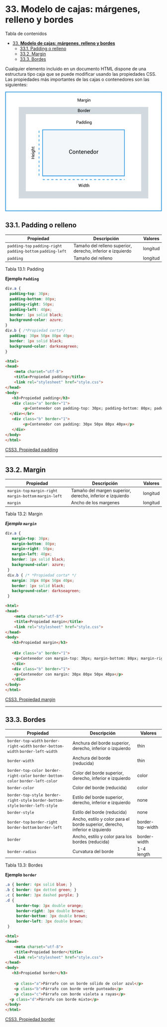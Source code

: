 # 33. **Modelo de cajas: márgenes, relleno y bordes**

Tabla de contenidos

- [33. **Modelo de cajas: márgenes, relleno y bordes**](#33-modelo-de-cajas-márgenes-relleno-y-bordes)
  - [33.1. Padding o relleno](#331-padding-o-relleno)
  - [33.2. Margin](#332-margin)
  - [33.3. Bordes](#333-bordes)

Cualquier elemento incluido en un documento HTML dispone de una estructura tipo caja que se puede modificar usando las propiedades CSS. Las propiedades más importantes de las cajas o contenedores son las siguientes:

![Propiedades CSS contenedores](img/Propiedades-cajas-y-contenedores-en-CSS.png)

## 33.1. Padding o relleno

| Propiedad | Descripción | Valores |
| --- | --- | --- |
| `padding-top` `padding-right` `padding-bottom` `padding-left` | Tamaño del relleno superior, derecho, inferior e izquierdo | longitud | porcentaje |
| `padding` | Tamaño del relleno | longitud | porcentaje {1,4} |
Tabla 13.1: Padding

**Ejemplo `Padding`**

```css
div.a {
  padding-top: 30px;
  padding-bottom: 80px;
  padding-right: 50px;
  padding-left: 40px;
  border: 1px solid black;
  background-color: azure;
}
div.b { /*Propiedad corta*/
  padding: 30px 50px 80px 40px;
  border: 1px solid black;
  background-color: darkseagreen;
}
```

```html
<html>
<head>
    <meta charset="utf-8"> 
    <title>Propiedad padding</title> 
    <link rel="stylesheet" href="style.css"> 
</head>
<body>
   <h3>Propiedad padding</h3>
   <div class="a" border="1">
        <p>Contenedor con padding-top: 30px; padding-bottom: 80px; padding: 50px; padding: 40px;</p>
  </div></br>
   <div class="b" border="1">
        <p>Contenedor con padding: 30px 50px 80px 40px</p>
   </div>
</body>
</html>
```

[CSS3. Propiedad padding](https://codepen.io/sergio-rey-personal/pen/yLeVpVR)

* * * * *

## 33.2. Margin

| Propiedad | Descripción | Valores |
| --- | --- | --- |
| `margin-top` `margin-right` `margin-bottom` `margin-left` | Tamaño del margen superior, derecho, inferior e izquierdo | longitud | porcentaje | auto |
| `margin` | Ancho de los margenes | longitud | porcentaje | auto {1,4} |
Tabla 13.2: Margin

***Ejemplo `margin`***

```css
div.a {
   margin-top: 30px;
   margin-bottom: 80px;
   margin-right: 50px;
   margin-left: 40px;
   border: 1px solid black;
   background-color: azure;
 }
 div.b { /* *Propiedad corta* */
   margin: 30px 80px 50px 40px;
   border: 1px solid black;
   background-color: darkseagreen;
 }
```

```html
<html>
<head>
    <meta charset="utf-8"> 
    <title>Propiedad margin</title> 
    <link rel="stylesheet" href="style.css"> 
</head>
<body>
   <h3>Propiedad margin</h3>
   
   <div class="a" border="1">
    <p>Contenedor con margin-top: 30px; margin-bottom: 80px; margin-right: 50px; margin-left: 40px;</p>
   </div>
   <div class="b" border="1">
    <p>Contenedor con margin: 30px 80px 50px 40px</p>
   </div>
</body>
</html>
```

[CSS3. Propiedad margin](https://codepen.io/sergio-rey-personal/pen/eYJBygX)

* * * * *

## 33.3. Bordes

| Propiedad | Descripción | Valores |
| --- | --- | --- |
| `border-top-width` `border-right-width` `border-bottom-width` `border-left-width` | Anchura del borde superior, derecho, inferior o izquierdo | thin | medium | thick | longitud |
| `border-width` | Anchura del borde (reducida) | thin | medium | thick | longitud {1,4} |
| `border-top-color border-right-color` `border-bottom-color` `border-left-color` | Color del borde superior, derecho, inferior e izquierdo | color | transparent |
| `border-color` | Color del borde (reducida) | color | transparent {1,4} |
| `border-top-style border-right-style` `border-bottom-style` `border-left-style` | Estilo del borde superior, derecho, inferior e izquierdo | none | hidden | dotted | dashed | solid | double | groove | ridge | inset | outset |
| `border-style` | Estilo del borde (reducida) | none | hidden | dotted | dashed | solid | double | groove | ridge | inset | outset {1,4} |
| `border-top` `border-right` `border-bottom` `border-left` | Ancho, estilo y color para el borde superior, derecho, inferior e izquierdo | border-top-width | border-top-style | border-top-color |
| `border` | Ancho, estilo y color para los bordes (reducida) | border-width | border-style | border-color |
| `border-radius` | Curvatura del borde | 1-4 length | % |
Tabla 13.3: Bordes

**Ejemplo `border`**

```css
.a { border: 4px solid blue; }
.b { border: 6px dotted green; }
.c { border: 3px dashed purple; }
.d {
     border-top: 3px double orange;
     border-right: 3px double brown;
     border-bottom: 3px double brown;
     border-left: 3px double brown;
 }
```

```html
<html>
<head>
    <meta charset="utf-8"> 
    <title>Propiedad border</title> 
    <link rel="stylesheet" href="style.css"> 
</head>
<body>
   <h3>Propiedad border</h3>
   
    <p class="a">Párrafo con un borde sólido de color azul</p>
    <p class="b">Párrafo con borde verde punteado</p>
    <p class="c">Párrafo con borde violeta a rayas</p>
  <p class="d">Párrafo con borde mixto</p>
</body>
</html>
```

[CSS3. Propiedad border](https://codepen.io/sergio-rey-personal/pen/xxZRprx)